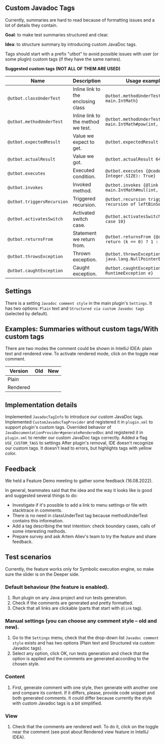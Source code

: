 ## Custom Javadoc Tags

Currently, summaries are hard to read because of formatting issues and a lot of details they contain.

**Goal**: to make test summaries structured and clear.

**Idea**: to structure summary by introducing custom JavaDoc tags.

Tags should start with a prefix "utbot" to avoid possible issues with user (or some plugin) custom tags (if they have
the same names).

**Suggested custom tags (NOT ALL OF THEM ARE USED)**

| Name                       | Description                        | Usage example                                                   |
|----------------------------|------------------------------------|-----------------------------------------------------------------|
| `@utbot.classUnderTest`    | Inline link to the enclosing class | `@utbot.methodUnderTest {@link main.IntMath}`                   |     
| `@utbot.methodUnderTest`   | Inline link to the method we test. | `@utbot.methodUnderTest {@link main.IntMath#pow(int, int)}`     |
| `@utbot.expectedResult`    | Value we expect to get.            | `@utbot.expectedResult 4`                                       |
| `@utbot.actualResult`      | Value we got.                      | `@utbot.actualResult 64`                                        |
| `@utbot.executes`          | Executed condition.                | `@utbot.executes {@code (k < Integer.SIZE): True}`              |
| `@utbot.invokes`           | Invoked method.                    | `@utbot.invokes {@link main.IntMath#mul(int, int)}`             |
| `@utbot.triggersRecursion` | Triggered recursion.               | `@utbot.recursion triggers recursion of leftBinSearch`          |
| `@utbot.activatesSwitch`   | Activated switch case.             | `@utbot.activatesSwitch {code case 10}`                         |
| `@utbot.returnsFrom`       | Statement we return from.          | `@utbot.returnsFrom {@code return (k == 0) ? 1 : 0;}`           |
| `@utbot.throwsException`   | Thrown exception.                  | `@utbot.throwsException {@link java.lang.NullPointerException}` |
| `@utbot.caughtException`   | Caught exception.                  | `@utbot.caughtException {@code RuntimeException e}`             |

## Settings

There is a setting `Javadoc comment style` in the main plugin's `Settings`. It has two options: `Plain` text
and `Structured via custom Javadoc tags` (selected by default).

## Examples: Summaries without custom tags/With custom tags

There are two modes the comment could be shown in IntelliJ IDEA: plain text and rendered view. 
To activate rendered mode, click on the toggle near comment.

| Version  | Old | New | 
|----------|-----|-----|
| Plain    |     |     |
| Rendered |     |     |

## Implementation details

Implemented `JavadocTagInfo` to introduce our custom JavaDoc tags.
Implemented `CustomJavadocTagProvider` and registered it in `plugin.xml` to support plugin's custom tags.
Overrided behavior of `JavaDocumentationProvider#generateRenderedDoc` and registered it in `plugin.xml` to render our custom JavaDoc tags correctly.
Added a flag `USE_CUSTOM_TAGS` to settings
After plugin's removal, IDE doesn't recognize our custom tags. It doesn't lead to errors, but highlights tags with
yellow color.

## Feedback

We held a Feature Demo meeting to gather some feedback (16.08.2022).

In general, teammates said that the idea and the way it looks like is good and suggested several things to do:

- Investigate if it's possible to add a link to menu settings or file with stacktrace in comments.
- There is no need in classUnderTest tag because methodUnderTest contains this information.
- Add a tag describing the test intention: check boundary cases, calls of some interesting methods.
- Prepare survey and ask Artem Aliev's team to try the feature and share feedback.

## Test scenarios

Currently, the feature works only for Symbolic execution engine, so make sure the slider is on the Deeper side.

### Default behaviour (the feature is enabled).

1. Run plugin on any Java project and run tests generation.
2. Check if the comments are generated and pretty formatted.
3. Check that all links are clickable (parts that start with `@link` tag).

### Manual settings (you can choose any comment style – old and new).

1. Go to the `Settings` menu, check that the drop-down list `Javadoc comment style` exists and has two options (Plain
   text
   and Structured via custom Javadoc tags).
2. Select any option, click OK, run tests generation and check that the option is applied and the comments are generated
   according to the chosen style.

### Content

1. First, generate comment with one style, then generate with another one and compare its content. If it differs,
   please, provide code snippet and both generated comments. It could differ because currently the
   style with custom Javadoc tags is a bit simplified.

### View

1. Check that the comments are rendered well. To do it, click on the toggle near the comment (see post about Rendered
   view feature in IntelliJ IDEA).
